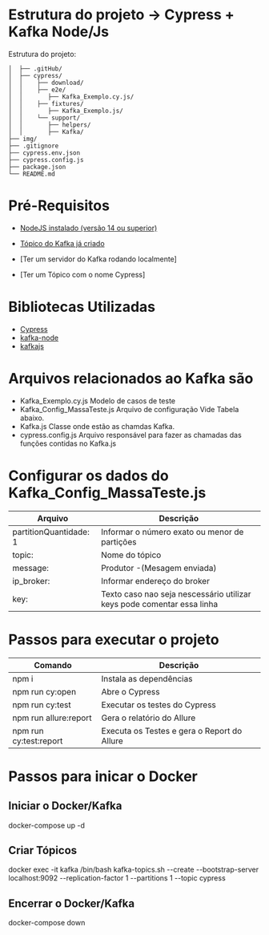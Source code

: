 # Estrutura do projeto -> Cypress + Kafka Node/Js

Estrutura do projeto:

```
│  ├── .gitHub/
│  ├── cypress/
│  │   	├── download/
│  │   	├── e2e/
│  │       ├── Kafka_Exemplo.cy.js/
│  │    ├── fixtures/
│  │       ├── Kafka_Exemplo.js/
│  │    └── support/
│  │       ├── helpers/
│  │       ├── Kafka/
├── img/
├── .gitignore
├── cypress.env.json
├── cypress.config.js
├── package.json
└── README.md
```

# Pré-Requisitos

- [NodeJS instalado (versão 14 ou superior)](https://nodejs.org/en/)
- [Tópico do Kafka já criado](https://kafka.apache.org/downloads)

- [Ter um servidor do Kafka rodando localmente]
- [Ter um Tópico com o nome Cypress]

# Bibliotecas Utilizadas

- [Cypress](https://docs.cypress.io/guides/overview/why-cypress#Who-uses-Cypress)
- [kafka-node](https://www.npmjs.com/package/kafka-node)
- [kafkajs](https://kafka.js.org/docs/getting-started)

# Arquivos relacionados ao Kafka são
- Kafka_Exemplo.cy.js  Modelo de casos de teste
- Kafka_Config_MassaTeste.js  Arquivo de configuração Vide Tabela abaixo.
- Kafka.js Classe onde estão as chamdas Kafka.
- cypress.config.js Arquivo responsável para fazer as chamadas das funções contidas no Kafka.js

# Configurar os dados do Kafka_Config_MassaTeste.js

| Arquivo                | Descrição                                                               |
| ---------------------- | ----------------------------------------------------------------------- |
| partitionQuantidade: 1 | Informar o número exato ou menor de partições                           |
| topic:                 | Nome do tópico                                                          |
| message:               | Produtor -(Mesagem enviada)                                             |
| ip_broker:             | Informar endereço do broker                                             |
| key:                   | Texto caso nao seja nescessário utilizar keys pode comentar essa linha  | 

# Passos para executar o projeto

| Comando                | Descrição                                   |
| ---------------------- | ------------------------------------------- |
| npm i                  | Instala as dependências                     |
| npm run cy:open        | Abre o Cypress                              |
| npm run cy:test        | Executar os testes do Cypress               |
| npm run allure:report  | Gera o relatório do Allure                  |
| npm run cy:test:report | Executa os Testes e gera o Report do Allure |

# Passos para inicar o Docker

## Iniciar o Docker/Kafka
docker-compose up -d
## Criar Tópicos
docker exec -it kafka /bin/bash
kafka-topics.sh --create --bootstrap-server localhost:9092 --replication-factor 1 --partitions 1 --topic cypress
## Encerrar o Docker/Kafka
docker-compose down
